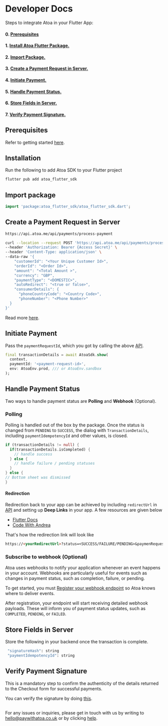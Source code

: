 # Developer Docs

Steps to integrate Atoa in your Flutter App:

#### 0. [Prerequisites](#prerequisites)

#### 1. [Install Atoa Flutter Package.](#installation)

#### 2. [Import Package.](#import-package)

#### 3. [Create a Payment Request in Server.](#create-a-payment-in-server)

#### 4. [Initiate Payment.](#initiate-payment)

#### 5. [Handle Payment Status.](#handle-payment-status)

#### 6. [Store Fields in Server.](#store-fields-in-server)

#### 7. [Verify Payment Signature.](#verify-payment-signature)

## Prerequisites

Refer to getting started [here](https://docs.atoa.me/introduction#step-1-sign-up-for-developer-access).

## Installation
Run the following to add Atoa SDK to your Flutter project

```sh
flutter pub add atoa_flutter_sdk
```

## Import package

```dart
import 'package:atoa_flutter_sdk/atoa_flutter_sdk.dart';
```

## Create a Payment Request in Server

```sh
https://api.atoa.me/api/payments/process-payment
```

```sh
curl --location --request POST 'https://api.atoa.me/api/payments/process-payment' \
--header 'Authorization: Bearer {Access Secret}' \
--header 'Content-Type: application/json' \
--data-raw '{
    "customerId": "<Your Unique Customer Id>",
    "orderId": "<Order Id>",
    "amount": "<Total Amount >",
    "currency": "GBP",
    "paymentType": "<DOMESTIC>",
    "autoRedirect": "<true or false>",
    "consumerDetails": {
      "phoneCountryCode": "<Country Code>",
      "phoneNumber": "<Phone Number>"
  }
}'

```

Read more [here](https://docs.atoa.me/api-reference/Payment/process-payment).

## Initiate Payment

Pass the `paymentRequestId`, which you got by calling the above [API](#create-a-payment-request-in-server).

```dart
final transactionDetails = await AtoaSdk.show(
  context,
  paymentId: '<payment-request-id>',
  env: AtoaEnv.prod, /// or AtoaEnv.sandbox
);
```

## Handle Payment Status
Two ways to handle payment status are **Polling** and **Webhook** (Optional).

### Polling

Polling is handled out of the box by the package. Once the status is changed from `PENDING` to `SUCCESS`, the dialog with `TransactionDetails`, including `paymentIdempotencyId` and other values, is closed.

```dart
if (transactionDetails != null) {
  if(transactionDetails.isCompleted) {
    // handle success
  } else {
    // handle failure / pending statuses
  }
} else {
// Bottom sheet was dismissed
}
```

#### Redirection

Redirection back to your app can be achieved by including `redirectUrl` in [API](#create-a-payment-request-in-server) and setting up **Deep Links** in your app.
A few resources are given below

- [Flutter Docs](https://docs.flutter.dev/ui/navigation/deep-linking)
- [Code With Andrea](https://codewithandrea.com/articles/flutter-deep-links/)

That's how the redirection link will look like

```md
https://<yourRedirectUrl>?status=<SUCCESS/FAILURE/PENDING>&paymenRequestId=<paymenRequestId>&paymentIdempotencyId=<paymentIdempotencyId>&orderId=<atoaOrderId>&atoaSignature<atoaSignature>
```

### Subscribe to webhook (Optional)

Atoa uses webhooks to notify your application whenever an event happens in your account. Webhooks are particularly useful for events such as changes in payment status, such as completion, failure, or pending.

To get started, you must [Register your webhook endpoint](https://docs.atoa.me/api-reference/Webhook/CreateWebhookEvent) so Atoa knows where to deliver events.

After registration, your endpoint will start receiving detailed webhook payloads. These will inform you of payment status updates, such as `COMPLETED`, `PENDING`, or `FAILED`.

## Store Fields in Server

Store the following in your backend once the transaction is complete.
```sh
 "signatureHash": string
 "paymentIdempotencyId": string
```


## Verify Payment Signature

This is a mandatory step to confirm the authenticity of the details returned to the Checkout form for successful payments.

You can verify the signature by doing [this](https://docs.atoa.me/introduction#step-4-verify-signature).

##

For any issues or inquiries, please get in touch with us by writing to hello@paywithatoa.co.uk or by clicking [help](https://help.paywithatoa.co.uk/).
